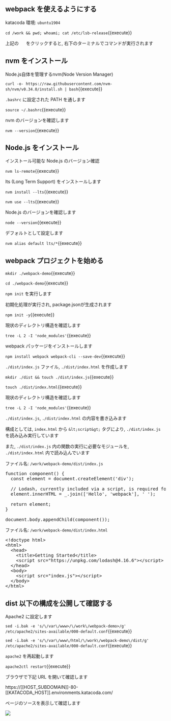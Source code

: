 ## webpack を使えるようにする

katacoda 環境: `ubuntu1904`

`cd /work && pwd; whoami; cat /etc/lsb-release`{{execute}}

上記の <img src='https://i.gyazo.com/b1360ae66c0324fa407acb121d67ad48.png' width=15px> をクリックすると, 右下のターミナルでコマンドが実行されます

## nvm をインストール

Node.js自体を管理するnvm(Node Version Manager)

`curl -o- https://raw.githubusercontent.com/nvm-sh/nvm/v0.34.0/install.sh | bash`{{execute}}

`.bashrc` に設定された PATH を通します

`source ~/.bashrc`{{execute}}

nvm のバージョンを確認します

`nvm --version`{{execute}}

## Node.js をインストール

インストール可能な Node.js のバージョン確認

`nvm ls-remote`{{execute}}

lts (Long Term Support) をインストールします

`nvm install --lts`{{execute}}

`nvm use --lts`{{execute}}

Node.js のバージョンを確認します

`node --version`{{execute}}

デフォルトとして設定します

`nvm alias default lts/*`{{execute}}

## webpack プロジェクトを始める

`mkdir ./webpack-demo`{{execute}}

`cd ./webpack-demo`{{execute}}

`npm init` を実行します

初期化処理が実行され, package.jsonが生成されます

`npm init -y`{{execute}}

現状のディレクトリ構造を確認します

`tree -L 2 -I 'node_modules'`{{execute}}

webpack パッケージをインストールします

`npm install webpack webpack-cli --save-dev`{{execute}}

`./dist/index.js` ファイル, `./dist/index.html` を作成します

`mkdir ./dist && touch ./dist/index.js`{{execute}}

`touch ./dist/index.html`{{execute}}

現状のディレクトリ構造を確認します

`tree -L 2 -I 'node_modules'`{{execute}}

`./dist/index.js`, `./dist/index.html` の内容を書き込みます

構成としては, `index.html` から `&lt;script&gt;` タグにより, `./dist/index.js` を読み込み実行しています

また, `./dist/index.js` 内の関数の実行に必要なモジュールを, `./dist/index.html` 内で読み込んでいます

ファイル名: `/work/webpack-demo/dist/index.js`

<pre class="file" data-filename="/work/webpack-demo/dist/index.js" data-target="replace">
function component() {
  const element = document.createElement('div');

  // Lodash, currently included via a script, is required for this line to work
  element.innerHTML = _.join(['Hello', 'webpack'], ' ');

  return element;
}

document.body.appendChild(component());
</pre>

ファイル名: `/work/webpack-demo/dist/index.html`

<pre class="file" data-filename="/work/webpack-demo/dist/index.html" data-target="replace">
&lt;!doctype html&gt;
&lt;html&gt;
  &lt;head&gt;
    &lt;title&gt;Getting Started&lt;/title&gt;
    &lt;script src="https://unpkg.com/lodash@4.16.6"&gt;&lt;/script&gt;
  &lt;/head&gt;
  &lt;body&gt;
    &lt;script src="index.js"&gt;&lt;/script&gt;
  &lt;/body&gt;
&lt;/html&gt;
</pre>

## dist 以下の構成を公開して確認する

Apache2 に設定します

`sed -i.bak -e 's/\/var\/www>/\/work\/webpack-demo>/g' /etc/apache2/sites-available/000-default.conf`{{execute}}

`sed -i.bak -e 's/\/var\/www\/html/\/work\/webpack-demo\/dist/g' /etc/apache2/sites-available/000-default.conf`{{execute}}

`apache2` を再起動します

`apache2ctl restart`{{execute}}

ブラウザで下記 URL を開いて確認します

https://[[HOST_SUBDOMAIN]]-80-[[KATACODA_HOST]].environments.katacoda.com/

ページのソースを表示して確認します

![](https://i.gyazo.com/f7b33664971e5dcc125f304ba2d1d0e7.png)

